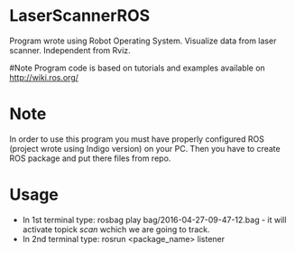 # LaserScannerROS
Program wrote using Robot Operating System. Visualize data from laser scanner. Independent from Rviz.

#Note
Program code is based on tutorials and examples available on http://wiki.ros.org/

# Note
In order to use this program you must have properly configured ROS (project wrote using Indigo version) on your PC. 
Then you have to create ROS package and put there files from repo.

# Usage
* In 1st terminal type: rosbag play bag/2016-04-27-09-47-12.bag - it will activate topick _scan_ wchich we are going to track.
* In 2nd terminal type: rosrun <package_name> listener
